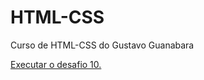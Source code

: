 # HTML-CSS
 Curso de HTML-CSS do Gustavo Guanabara

<a href="https://c4iqu33.github.io/HTML-CSS/desafios/d10/android.html"> Executar o desafio 10.</a>